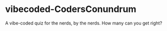 # vibecoded-CodersConundrum
A vibe-coded quiz for the nerds, by the nerds. How many can you get right?
